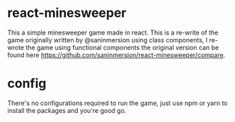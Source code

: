 # react-minesweeper
This a simple minesweeper game made in react. This is a re-write of the game originally written by
@saninmersion using class components, I re-wrote the game using functional components the original 
version can be found here https://github.com/saninmersion/react-minesweeper/compare.

# config
There's no configurations required to run the game, just use npm or yarn to install the packages and you're good go.
